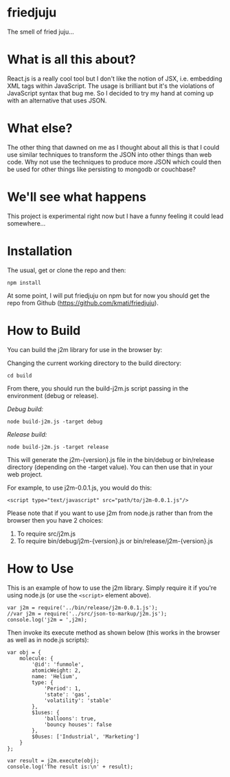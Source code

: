 # friedjuju

The smell of fried juju...

# What is all this about?

React.js is a really cool tool but I don't like the notion of JSX, i.e. embedding XML tags within JavaScript. The usage is brilliant but it's the violations of JavaScript syntax that bug me. So I decided to try my hand at coming up with an alternative that uses JSON.

# What else?

The other thing that dawned on me as I thought about all this is that I could use similar techniques to transform the JSON into other things than web code. Why not use the techniques to produce more JSON which could then be used for other things like persisting to mongodb or couchbase?

# We'll see what happens

This project is experimental right now but I have a funny feeling it could lead somewhere...

# Installation

The usual, get or clone the repo and then:

```
npm install
```

At some point, I will put friedjuju on npm but for now you should get the repo from Github (https://github.com/kmati/friedjuju).

# How to Build

You can build the j2m library for use in the browser by:

Changing the current working directory to the build directory:

```
cd build
```

From there, you should run the build-j2m.js script passing in the environment (debug or release).

*Debug build:*

```
node build-j2m.js -target debug
```

*Release build:*

```
node build-j2m.js -target release
```

This will generate the j2m-{version}.js file in the bin/debug or bin/release directory (depending on the -target value). You can then use that in your web project.

For example, to use j2m-0.0.1.js, you would do this:

```
<script type="text/javascript" src="path/to/j2m-0.0.1.js"/>
```

Please note that if you want to use j2m from node.js rather than from the browser then you have 2 choices:

1. To require src/j2m.js
2. To require bin/debug/j2m-{version}.js or bin/release/j2m-{version}.js

# How to Use

This is an example of how to use the j2m library. Simply require it if you're using node.js (or use the ```<script>``` element above).

```
var j2m = require('../bin/release/j2m-0.0.1.js');
//var j2m = require('../src/json-to-markup/j2m.js');
console.log('j2m = ',j2m);
```

Then invoke its execute method as shown below (this works in the browser as well as in node.js scripts):

```
var obj = {
	molecule: {
		'@id': 'funmole',
		atomicWeight: 2,
		name: 'Helium',
		type: {
			'Period': 1,
			'state': 'gas',
			'volatility': 'stable'
		},
		$1uses: {
			'balloons': true,
			'bouncy houses': false
		},
		$0uses: ['Industrial', 'Marketing']
	}
};

var result = j2m.execute(obj);
console.log('The result is:\n' + result);
```

